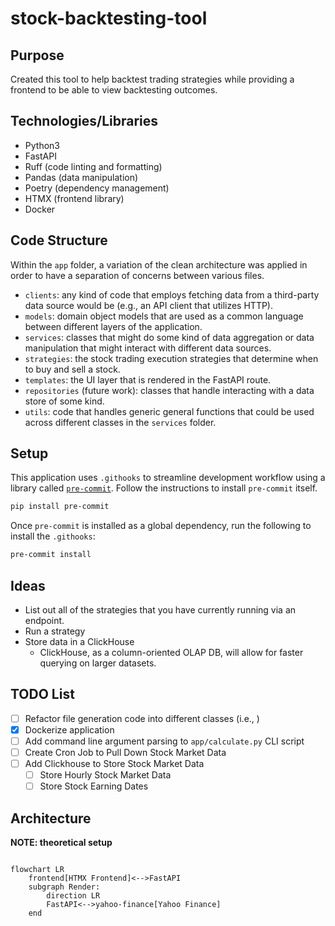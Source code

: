 # stock-backtesting-tool

## Purpose

Created this tool to help backtest trading strategies while providing a frontend to be able to view backtesting outcomes.

## Technologies/Libraries

- Python3
- FastAPI
- Ruff (code linting and formatting)
- Pandas (data manipulation)
- Poetry (dependency management)
- HTMX (frontend library)
- Docker

## Code Structure

Within the `app` folder, a variation of the clean architecture was applied in order to have a separation of concerns between various files.

- `clients`: any kind of code that employs fetching data from a third-party data source would be (e.g., an API client that utilizes HTTP).
- `models`: domain object models that are used as a common language between different layers of the application.
- `services`: classes that might do some kind of data aggregation or data manipulation that might interact with different data sources.
- `strategies`: the stock trading execution strategies that determine when to buy and sell a stock.
- `templates`: the UI layer that is rendered in the FastAPI route.
- `repositories` (future work): classes that handle interacting with a data store of some kind.
- `utils`: code that handles generic general functions that could be used across different classes in the `services` folder.

## Setup

This application uses `.githooks` to streamline development workflow using a library called [`pre-commit`](https://pre-commit.com/). Follow the instructions to install `pre-commit` itself.

```bash
pip install pre-commit
```

Once `pre-commit` is installed as a global dependency, run the following to install the `.githooks`:

```bash
pre-commit install
```

## Ideas

- List out all of the strategies that you have currently running via an endpoint.
- Run a strategy
- Store data in a ClickHouse
  - ClickHouse, as a column-oriented OLAP DB, will allow for faster querying on larger datasets.

## TODO List

- [ ] Refactor file generation code into different classes (i.e., )
- [X] Dockerize application
- [ ] Add command line argument parsing to `app/calculate.py` CLI script
- [ ] Create Cron Job to Pull Down Stock Market Data
- [ ] Add Clickhouse to Store Stock Market Data
  - [ ] Store Hourly Stock Market Data
  - [ ] Store Stock Earning Dates

## Architecture

**NOTE: theoretical setup**

```mermaid

flowchart LR
    frontend[HTMX Frontend]<-->FastAPI
    subgraph Render:
        direction LR
        FastAPI<-->yahoo-finance[Yahoo Finance]
    end
```
